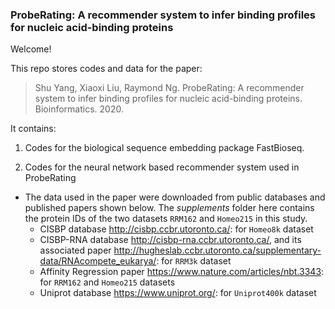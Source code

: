 ### ProbeRating: A recommender system to infer binding profiles for nucleic acid-binding proteins

Welcome!

This repo stores codes and data for the paper:
> Shu Yang, Xiaoxi Liu, Raymond Ng. ProbeRating: A recommender system to infer binding profiles for nucleic acid-binding proteins. Bioinformatics. 2020.

It contains: 

1. Codes for the biological sequence embedding package FastBioseq.

2. Codes for the neural network based recommender system used in ProbeRating
* The data used in the paper were downloaded from public databases and published papers shown below. The *supplements* folder here contains the protein IDs of the two datasets `RRM162` and `Homeo215` in this study.
   * CISBP database <http://cisbp.ccbr.utoronto.ca/>: for `Homeo8k` dataset
   * CISBP-RNA database <http://cisbp-rna.ccbr.utoronto.ca/>, and its associated paper <http://hugheslab.ccbr.utoronto.ca/supplementary-data/RNAcompete_eukarya/>: for `RRM3k` dataset
   * Affinity Regression paper <https://www.nature.com/articles/nbt.3343>: for `RRM162` and `Homeo215` datasets
   * Uniprot database <https://www.uniprot.org/>: for `Uniprot400k` dataset



